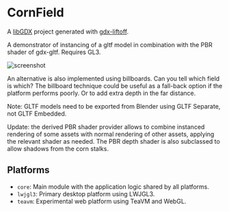 # CornField

A [libGDX](https://libgdx.com/) project generated with [gdx-liftoff](https://github.com/tommyettinger/gdx-liftoff).

A demonstrator of instancing of a gltf model in combination with the PBR shader of gdx-gltf.
Requires GL3.

![screenshot](https://github.com/MonstrousSoftware/CornField/assets/49096535/2910cd9d-6796-43ae-8e5e-0d5665e981f1)

An alternative is also implemented using billboards.  Can you tell which field is which?
The billboard technique could be useful as a fall-back option if the platform performs poorly. 
Or to add extra depth in the far distance. 



Note: GLTF models need to be exported from Blender using GLTF Separate, not GLTF Embedded. 

Update: the derived PBR shader provider allows to combine instanced rendering of some assets with normal rendering of other assets, applying the relevant shader as needed.
The PBR depth shader is also subclassed to allow shadows from the corn stalks.




## Platforms

- `core`: Main module with the application logic shared by all platforms.
- `lwjgl3`: Primary desktop platform using LWJGL3.
- `teavm`: Experimental web platform using TeaVM and WebGL.

